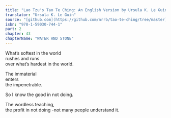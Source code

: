 ```yaml
---
title: "Lao Tzu's Tao Te Ching: An English Version by Ursula K. Le Guin"
translator: "Ursula K. Le Guin"
source: "[github.com](https://github.com/nrrb/tao-te-ching/tree/master)"
isbn: "978-1-59030-744-1"
part: 2
chapter: 43
chapterName: "WATER AND STONE"
---
```

What’s softest in the world  
rushes and runs  
over what’s hardest in the world.  

The immaterial  
enters  
the impenetrable.  

So I know the good in not doing.  

The wordless teaching,  
the profit in not doing -not many people understand it.